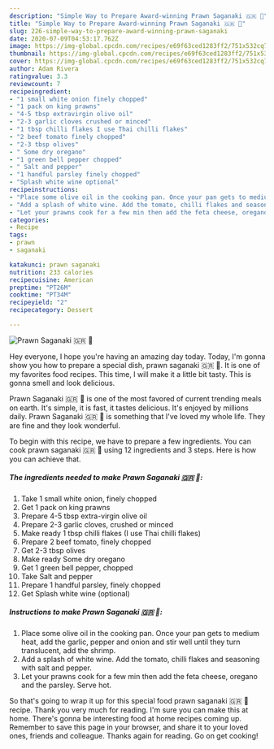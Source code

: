 ```yaml
---
description: "Simple Way to Prepare Award-winning Prawn Saganaki 🇬🇷 🦐"
title: "Simple Way to Prepare Award-winning Prawn Saganaki 🇬🇷 🦐"
slug: 226-simple-way-to-prepare-award-winning-prawn-saganaki
date: 2020-07-09T04:53:17.762Z
image: https://img-global.cpcdn.com/recipes/e69f63ced1283ff2/751x532cq70/prawn-saganaki-🇬🇷-🦐-recipe-main-photo.jpg
thumbnail: https://img-global.cpcdn.com/recipes/e69f63ced1283ff2/751x532cq70/prawn-saganaki-🇬🇷-🦐-recipe-main-photo.jpg
cover: https://img-global.cpcdn.com/recipes/e69f63ced1283ff2/751x532cq70/prawn-saganaki-🇬🇷-🦐-recipe-main-photo.jpg
author: Adam Rivera
ratingvalue: 3.3
reviewcount: 7
recipeingredient:
- "1 small white onion finely chopped"
- "1 pack on king prawns"
- "4-5 tbsp extravirgin olive oil"
- "2-3 garlic cloves crushed or minced"
- "1 tbsp chilli flakes I use Thai chilli flakes"
- "2 beef tomato finely chopped"
- "2-3 tbsp olives"
- " Some dry oregano"
- "1 green bell pepper chopped"
- " Salt and pepper"
- "1 handful parsley finely chopped"
- "Splash white wine optional"
recipeinstructions:
- "Place some olive oil in the cooking pan. Once your pan gets to medium heat, add the garlic, pepper and onion and stir well until they turn translucent, add the shrimp."
- "Add a splash of white wine. Add the tomato, chilli flakes and seasoning with salt and pepper."
- "Let your prawns cook for a few min then add the feta cheese, oregano and the parsley. Serve hot."
categories:
- Recipe
tags:
- prawn
- saganaki

katakunci: prawn saganaki 
nutrition: 233 calories
recipecuisine: American
preptime: "PT26M"
cooktime: "PT34M"
recipeyield: "2"
recipecategory: Dessert

---
```



![Prawn Saganaki 🇬🇷 🦐](https://img-global.cpcdn.com/recipes/e69f63ced1283ff2/751x532cq70/prawn-saganaki-🇬🇷-🦐-recipe-main-photo.jpg)

Hey everyone, I hope you're having an amazing day today. Today, I'm gonna show you how to prepare a special dish, prawn saganaki 🇬🇷 🦐. It is one of my favorites food recipes. This time, I will make it a little bit tasty. This is gonna smell and look delicious.

Prawn Saganaki 🇬🇷 🦐 is one of the most favored of current trending meals on earth. It's simple, it is fast, it tastes delicious. It's enjoyed by millions daily. Prawn Saganaki 🇬🇷 🦐 is something that I've loved my whole life. They are fine and they look wonderful.




To begin with this recipe, we have to prepare a few ingredients. You can cook prawn saganaki 🇬🇷 🦐 using 12 ingredients and 3 steps. Here is how you can achieve that.

<!--inarticleads1-->

##### The ingredients needed to make Prawn Saganaki 🇬🇷 🦐:

1. Take 1 small white onion, finely chopped
1. Get 1 pack on king prawns
1. Prepare 4-5 tbsp extra-virgin olive oil
1. Prepare 2-3 garlic cloves, crushed or minced
1. Make ready 1 tbsp chilli flakes (I use Thai chilli flakes)
1. Prepare 2 beef tomato, finely chopped
1. Get 2-3 tbsp olives
1. Make ready  Some dry oregano
1. Get 1 green bell pepper, chopped
1. Take  Salt and pepper
1. Prepare 1 handful parsley, finely chopped
1. Get Splash white wine (optional)




<!--inarticleads2-->

##### Instructions to make Prawn Saganaki 🇬🇷 🦐:

1. Place some olive oil in the cooking pan. Once your pan gets to medium heat, add the garlic, pepper and onion and stir well until they turn translucent, add the shrimp.
1. Add a splash of white wine. Add the tomato, chilli flakes and seasoning with salt and pepper.
1. Let your prawns cook for a few min then add the feta cheese, oregano and the parsley. Serve hot.




So that's going to wrap it up for this special food prawn saganaki 🇬🇷 🦐 recipe. Thank you very much for reading. I'm sure you can make this at home. There's gonna be interesting food at home recipes coming up. Remember to save this page in your browser, and share it to your loved ones, friends and colleague. Thanks again for reading. Go on get cooking!
